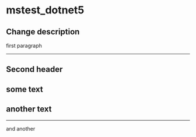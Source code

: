 # mstest_dotnet5

Change description
-------------
first paragraph


_______________________
Second header
---------------

some text
---------------
another text
-------------------
-------------------
and another
